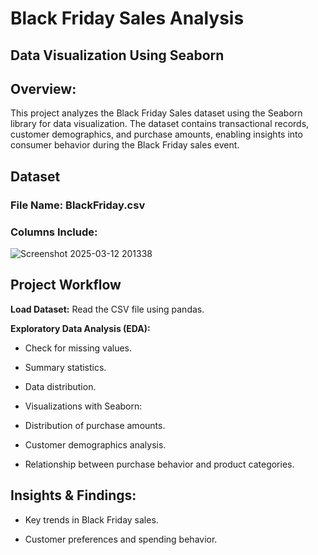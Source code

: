 # **Black Friday Sales Analysis**
## Data Visualization Using Seaborn

## **Overview:**

This project analyzes the Black Friday Sales dataset using the Seaborn library for data visualization. The dataset contains transactional records, customer demographics, and purchase amounts, enabling insights into consumer behavior during the Black Friday sales event.

## **Dataset**

### **File Name:** BlackFriday.csv

### **Columns Include:**

![Screenshot 2025-03-12 201338](https://github.com/user-attachments/assets/c3a3113c-7eb0-4f3c-8bed-b56b64315556)

## **Project Workflow**

**Load Dataset:** Read the CSV file using pandas.

**Exploratory Data Analysis (EDA):**

* Check for missing values.

* Summary statistics.

* Data distribution.

* Visualizations with Seaborn:

* Distribution of purchase amounts.

* Customer demographics analysis.

* Relationship between purchase behavior and product categories.

## **Insights & Findings:**

* Key trends in Black Friday sales.

* Customer preferences and spending behavior.

